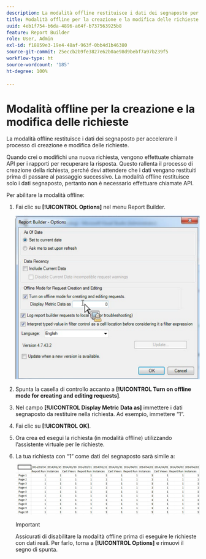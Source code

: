 ```yaml
---
description: La modalità offline restituisce i dati dei segnaposto per accelerare il processo di creazione e modifica delle richieste.
title: Modalità offline per la creazione e la modifica delle richieste
uuid: 4eb1f754-b6da-4896-a64f-b737563925b8
feature: Report Builder
role: User, Admin
exl-id: f18859e3-19e4-48af-963f-0bb4d1b46380
source-git-commit: 25eccb2b9fe3827e62b0ae98d9bebf7a97b239f5
workflow-type: ht
source-wordcount: '185'
ht-degree: 100%

---
```


# Modalità offline per la creazione e la modifica delle richieste

La modalità offline restituisce i dati dei segnaposto per accelerare il processo di creazione e modifica delle richieste.

Quando crei o modifichi una nuova richiesta, vengono effettuate chiamate API per i rapporti per recuperare la risposta. Questo rallenta il processo di creazione della richiesta, perché devi attendere che i dati vengano restituiti prima di passare al passaggio successivo. La modalità offline restituisce solo i dati segnaposto, pertanto non è necessario effettuare chiamate API.

Per abilitare la modalità offline:

1. Fai clic su **[!UICONTROL Options]** nel menu Report Builder.

   ![Modalità offline](assets/offline_mode.png)

1. Spunta la casella di controllo accanto a **[!UICONTROL Turn on offline mode for creating and editing requests]**.
1. Nel campo **[!UICONTROL Display Metric Data as]** immettere i dati segnaposto da restituire nella richiesta. Ad esempio, immettere “1”.
1. Fai clic su **[!UICONTROL OK]**.
1. Ora crea ed esegui la richiesta (in modalità offline) utilizzando l’assistente virtuale per le richieste.
1. La tua richiesta con “1” come dati del segnaposto sarà simile a:

   ![Esempio di modalità offline](assets/offline_mode_example.png)

   >[!IMPORTANT]
   >
   >Assicurati di disabilitare la modalità offline prima di eseguire le richieste con dati reali. Per farlo, torna a **[!UICONTROL Options]** e rimuovi il segno di spunta.
